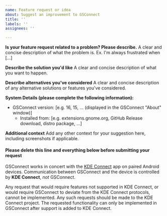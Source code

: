 ```yaml
---
name: Feature request or idea
about: Suggest an improvement to GSConnect
title: ''
labels: ''
assignees: ''

---
```


**Is your feature request related to a problem? Please describe.**
A clear and concise description of what the problem is. Ex. I'm always frustrated when [...]

**Describe the solution you'd like**
A clear and concise description of what you want to happen.

**Describe alternatives you've considered**
A clear and concise description of any alternative solutions or features you've considered.

**System Details (please complete the following information):**
 - GSConnect version: [e.g. 16, 15, ... (displayed in the GSConnect "About" window)]
   - Installed from: [e.g. extensions.gnome.org, GitHub Release download, distro package, ...]

**Additional context**
Add any other context for your suggestion here, including screenshots if applicable.

#### Please delete this line and everything below before submitting your request

GSConnect works in concert with the [KDE Connect][1] app on paired Android devices. Communication between GSConnect and the device is controlled by **KDE Connect**, _not_ GSConnect.

Any request that would require features not supported in KDE Connect, or would require GSConnect to deviate from the KDE Connect protocols, cannot be implemented. Any such requests should be made to the KDE Connect project. The requested functionality can only be implemented in GSConnect after support is added to KDE Connect.

[1]: (https://community.kde.org/KDEConnect)
